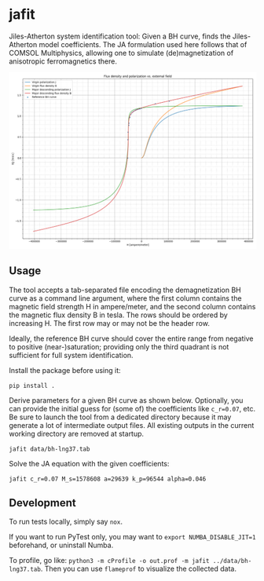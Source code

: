 # jafit

Jiles-Atherton system identification tool: Given a BH curve, finds the Jiles-Atherton model coefficients.
The JA formulation used here follows that of COMSOL Multiphysics,
allowing one to simulate (de)magnetization of anisotropic ferromagnetics there.

<img src="doc/image.png" width="800" alt="">

## Usage

The tool accepts a tab-separated file encoding the demagnetization BH curve as a command line argument,
where the first column contains the magnetic field strength H in ampere/meter,
and the second column contains the magnetic flux density B in tesla.
The rows should be ordered by increasing H.
The first row may or may not be the header row.

Ideally, the reference BH curve should cover the entire range from negative to positive (near-)saturation;
providing only the third quadrant is not sufficient for full system identification.

Install the package before using it:

```shell
pip install .
```

Derive parameters for a given BH curve as shown below.
Optionally, you can provide the initial guess for (some of) the coefficients like `c_r=0.07`, etc.
Be sure to launch the tool from a dedicated directory because it may generate a lot of intermediate output files.
All existing outputs in the current working directory are removed at startup.

```shell
jafit data/bh-lng37.tab
```

Solve the JA equation with the given coefficients:

```shell
jafit c_r=0.07 M_s=1578608 a=29639 k_p=96544 alpha=0.046
```

## Development

To run tests locally, simply say `nox`.

If you want to run PyTest only, you may want to `export NUMBA_DISABLE_JIT=1` beforehand, or uninstall Numba.

To profile, go like: `python3 -m cProfile -o out.prof -m jafit ../data/bh-lng37.tab`.
Then you can use `flameprof` to visualize the collected data.
